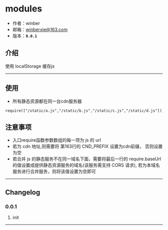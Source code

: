 # modules

* 作者：winber
* 邮箱：winberxie@163.com
* 版本：**`0.0.1`**

## 介绍

使用 localStorage 缓存js

---

## 使用

- 所有静态资源都在同一台cdn服务器

```
require(["/static/a.js","/static/b.js","/static/c.js","/static/d.js"]);

```

## 注意事项

- 入口require函数参数数组的每一项为 js 的 url 
- 若为 cdn 地址,则需要将 第163行的 CND_PREFIX 设置为cdn前缀， 否则设置为空
- 若合并 js 的静态服务不在同一域名下面，需要将最后一行的 require.baseUrl 的值设置成提供静态资源服务的域名(该服务需支持 CORS 请求), 若为本域名服务进行合并服务，则将该值设置为空即可

---


## Changelog

### 0.0.1
1. init

---
